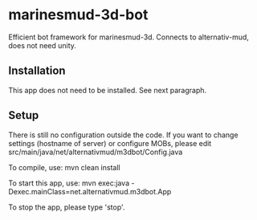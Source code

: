 marinesmud-3d-bot
=================

Efficient bot framework for marinesmud-3d. Connects to alternativ-mud, does not need unity.


Installation
------------
This app does not need to be installed. See next paragraph.

Setup
-----
There is still no configuration outside the code. If you want to change settings (hostname of server) or configure MOBs, please edit src/main/java/net/alternativmud/m3dbot/Config.java

To compile, use:
 mvn clean install

To start this app, use:
  mvn exec:java -Dexec.mainClass=net.alternativmud.m3dbot.App

To stop the app, please type 'stop'.
